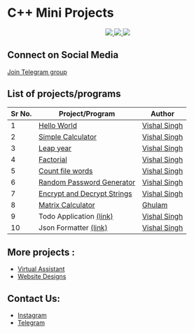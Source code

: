 # C++ Mini Projects

<p align="center">
  <a href="https://github.com/vishal2376/cpp-mini-projects/issues">
    <img src="https://img.shields.io/github/issues/vishal2376/cpp-mini-projects"/> 
  </a>
  <a href="https://github.com/vishal2376/cpp-mini-projects/stargazers">
    <img src="https://img.shields.io/github/stars/vishal2376/cpp-mini-projects"/> 
  </a>
    <a href="https://github.com/vishal2376/cpp-mini-projects/blob/master/LICENSE">
    <img src="https://img.shields.io/github/license/vishal2376/cpp-mini-projects"/> 
  </a>
</p>

## Connect on Social Media

[Join Telegram group](https://t.me/cppwithtricks)

## List of projects/programs

Sr No.   | Project/Program | Author
--- | --- | ---
1 | [Hello World](hello_world) | [Vishal Singh](https://github.com/vishal2376) 
2 | [Simple Calculator](simple_calculator) | [Vishal Singh](https://github.com/vishal2376)
3 | [Leap year](leap_year) | [Vishal Singh](https://github.com/vishal2376)
4 | [Factorial](factorial) | [Vishal Singh](https://github.com/vishal2376)
5 | [Count file words](count_file_words) | [Vishal Singh](https://github.com/vishal2376)
6 | [Random Password Generator](random_password_generator) | [Vishal Singh](https://github.com/vishal2376)
7 | [Encrypt and Decrypt Strings](encrypt_decrypt_strings) | [Vishal Singh](https://github.com/vishal2376)
8 | [Matrix Calculator](matrix_calculator) | [Ghulam](https://github.com/ghulam2545) 
9 | Todo Application [(link)](https://github.com/vishal2376/todo) | [Vishal Singh](https://github.com/vishal2376)
10 | Json Formatter [(link)](https://github.com/vishal2376/json-formatter) | [Vishal Singh](https://github.com/vishal2376) 

## More projects : 
   
  - [Virtual Assistant](https://github.com/vishal2376/virtual-assistant)
  - [Website Designs](https://github.com/vishal2376/Website-Design)
  
## Contact Us:  
  - [Instagram](https://www.instagram.com/vishal_2376/)
  - [Telegram](https://t.me/vishal2376/)
